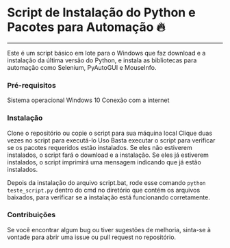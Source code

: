 # Script de Instalação do Python e Pacotes para Automação :fire: 

---

Este é um script básico em lote para o Windows que faz download e a instalação da última versão do Python, e instala as bibliotecas para automação como Selenium, PyAutoGUI e MouseInfo.

### Pré-requisitos
Sistema operacional Windows 10
Conexão com a internet

### Instalação

Clone o repositório ou copie o script para sua máquina local
Clique duas vezes no script para executá-lo
Uso
Basta executar o script para verificar se os pacotes requeridos estão instalados. Se eles não estiverem instalados, o script fará o download e a instalação. Se eles já estiverem instalados, o script imprimirá uma mensagem indicando que já estão instalados.

Depois da instalação do arquivo script.bat, rode esse comando `python teste_script.py` dentro do cmd no diretório que contém os arquivos baixados, para verificar se a instalação está funcionando corretamente.

### Contribuições
Se você encontrar algum bug ou tiver sugestões de melhoria, sinta-se à vontade para abrir uma issue ou pull request no repositório.
